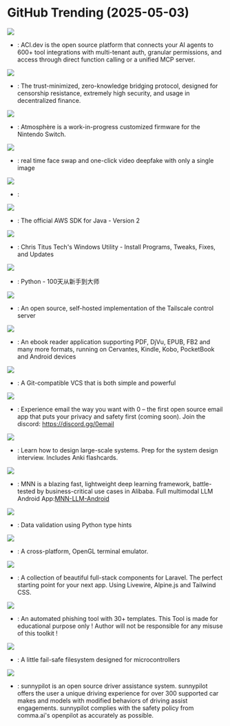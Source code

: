 # GitHub Trending (2025-05-03)

![](https://img.shields.io/badge/Python-New%20713-green?style=flat-square&logo=appveyor)
- [](https://github.comundefined): ACI.dev is the open source platform that connects your AI agents to 600+ tool integrations with multi-tenant auth, granular permissions, and access through direct function calling or a unified MCP server.

![](https://img.shields.io/badge/Rust-New%20440-green?style=flat-square&logo=appveyor)
- [](https://github.comundefined): The trust-minimized, zero-knowledge bridging protocol, designed for censorship resistance, extremely high security, and usage in decentralized finance.

![](https://img.shields.io/badge/C%2B%2B-New%2085-green?style=flat-square&logo=appveyor)
- [](https://github.comundefined): Atmosphère is a work-in-progress customized firmware for the Nintendo Switch.

![](https://img.shields.io/badge/Python-New%201-green?style=flat-square&logo=appveyor)
- [](https://github.comundefined): real time face swap and one-click video deepfake with only a single image

![](https://img.shields.io/badge/TypeScript-New%20160-green?style=flat-square&logo=appveyor)
- [](https://github.comundefined): 

![](https://img.shields.io/badge/Java-New%2045-green?style=flat-square&logo=appveyor)
- [](https://github.comundefined): The official AWS SDK for Java - Version 2

![](https://img.shields.io/badge/PowerShell-New%20143-green?style=flat-square&logo=appveyor)
- [](https://github.comundefined): Chris Titus Tech's Windows Utility - Install Programs, Tweaks, Fixes, and Updates

![](https://img.shields.io/badge/Jupyter%20Notebook-New%20212-green?style=flat-square&logo=appveyor)
- [](https://github.comundefined): Python - 100天从新手到大师

![](https://img.shields.io/badge/Go-New%2020-green?style=flat-square&logo=appveyor)
- [](https://github.comundefined): An open source, self-hosted implementation of the Tailscale control server

![](https://img.shields.io/badge/Lua-New%2047-green?style=flat-square&logo=appveyor)
- [](https://github.comundefined): An ebook reader application supporting PDF, DjVu, EPUB, FB2 and many more formats, running on Cervantes, Kindle, Kobo, PocketBook and Android devices

![](https://img.shields.io/badge/Rust-New%20335-green?style=flat-square&logo=appveyor)
- [](https://github.comundefined): A Git-compatible VCS that is both simple and powerful

![](https://img.shields.io/badge/TypeScript-New%2053-green?style=flat-square&logo=appveyor)
- [](https://github.comundefined): Experience email the way you want with 0 – the first open source email app that puts your privacy and safety first (coming soon). Join the discord: https://discord.gg/0email

![](https://img.shields.io/badge/Python-New%20167-green?style=flat-square&logo=appveyor)
- [](https://github.comundefined): Learn how to design large-scale systems. Prep for the system design interview. Includes Anki flashcards.

![](https://img.shields.io/badge/C%2B%2B-New%2046-green?style=flat-square&logo=appveyor)
- [](https://github.comundefined): MNN is a blazing fast, lightweight deep learning framework, battle-tested by business-critical use cases in Alibaba. Full multimodal LLM Android App:[MNN-LLM-Android](./apps/Android/MnnLlmChat/README.md)

![](https://img.shields.io/badge/Python-New%2013-green?style=flat-square&logo=appveyor)
- [](https://github.comundefined): Data validation using Python type hints

![](https://img.shields.io/badge/Rust-New%2017-green?style=flat-square&logo=appveyor)
- [](https://github.comundefined): A cross-platform, OpenGL terminal emulator.

![](https://img.shields.io/badge/PHP-New%2036-green?style=flat-square&logo=appveyor)
- [](https://github.comundefined): A collection of beautiful full-stack components for Laravel. The perfect starting point for your next app. Using Livewire, Alpine.js and Tailwind CSS.

![](https://img.shields.io/badge/HTML-New%2010-green?style=flat-square&logo=appveyor)
- [](https://github.comundefined): An automated phishing tool with 30+ templates. This Tool is made for educational purpose only ! Author will not be responsible for any misuse of this toolkit !

![](https://img.shields.io/badge/C-New%20118-green?style=flat-square&logo=appveyor)
- [](https://github.comundefined): A little fail-safe filesystem designed for microcontrollers

![](https://img.shields.io/badge/Python-New%2044-green?style=flat-square&logo=appveyor)
- [](https://github.comundefined): sunnypilot is an open source driver assistance system. sunnypilot offers the user a unique driving experience for over 300 supported car makes and models with modified behaviors of driving assist engagements. sunnypilot complies with the safety policy from comma.ai's openpilot as accurately as possible.

